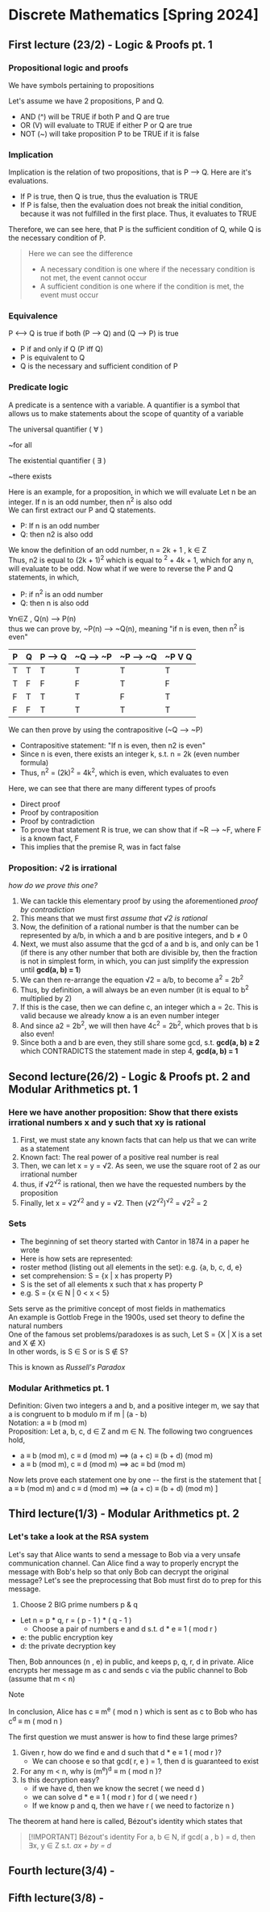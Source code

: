 # Discrete Mathematics [Spring 2024]

## First lecture (23/2) - Logic & Proofs pt. 1

### Propositional logic and proofs

We have symbols pertaining to propositions  
  
Let's assume we have 2 propositions, P and Q.

- AND (^) will be TRUE if both P and Q are true
- OR (V) will evaluate to TRUE if either P or Q are true
- NOT (~) will take proposition P to be TRUE if it is false

### Implication

Implication is the relation of two propositions, that is P --> Q. Here are it's evaluations.

- If P is true, then Q is true, thus the evaluation is TRUE
- If P is false, then the evaluation does not break the initial condition, because it was not fulfilled in the first place. Thus, it evaluates to TRUE

Therefore, we can see here, that P is the sufficient condition of Q, while Q is the necessary condition of P.  

> Here we can see the difference
> 
> - A necessary condition is one where if the necessary condition is not met, the event cannot occur
> - A sufficient condition is one where if the condition is met, the event must occur

### Equivalence

P <--> Q is true if both (P --> Q) and (Q --> P) is true

*   P if and only if Q (P iff Q)
*   P is equivalent to Q
*   Q is the necessary and sufficient condition of P

### Predicate logic

A predicate is a sentence with a variable. A quantifier is a symbol that allows us to make statements about the scope of quantity of a variable

The universal quantifier ( ∀ )

~for all

The existential quantifier ( ∃ )

~there exists

Here is an example, for a proposition, in which we will evaluate Let n be an integer. If n is an odd number, then n<sup>2</sup> is also odd  
We can first extract our P and Q statements.

- P: If n is an odd number
- Q: then n2 is also odd

We know the definition of an odd number, n = 2k + 1 , k ∈ Z  
Thus, n2 is equal to (2k + 1)<sup>2</sup> which is equal to <sup>2</sup> + 4k + 1, which for any n, will evaluate to be odd. Now what if we were to reverse the P and Q statements, in which,

- P: if n<sup>2</sup> is an odd number
- Q: then n is also odd

∀n∈Z , Q(n) --> P(n)  
thus we can prove by, ~P(n) --> ~Q(n), meaning "if n is even, then n<sup>2</sup> is even"

|P|Q|P --> Q|~Q --> ~P|~P --> ~Q|~P V Q|
|-|-|-------|---------|---------|------|
|T|T|   T   |    T    |    T    |   T  |
|T|F|   F   |    F    |    T    |   F  |
|F|T|   T   |    T    |    F    |   T  |
|F|F|   T   |    T    |    T    |   T  |


We can then prove by using the contrapositive (~Q --> ~P)

- Contrapositive statement: "If n is even, then n2 is even"
- Since n is even, there exists an integer k, s.t. n = 2k (even number formula)
- Thus, n<sup>2</sup> = (2k)<sup>2</sup> = 4k<sup>2</sup>, which is even, which evaluates to even

Here, we can see that there are many different types of proofs

- Direct proof
- Proof by contraposition
- Proof by contradiction
- To prove that statement R is true, we can show that if ~R --> ~F, where F is a known fact, F
- This implies that the premise R, was in fact false

### Proposition: √2 is irrational

_how do we prove this one?_

1.  We can tackle this elementary proof by using the aforementioned _proof by contradiction_
2.  This means that we must first _assume that √2 is rational_
3.  Now, the definition of a rational number is that the number can be represented by a/b, in which a and b are positive integers, and b ≠ 0
4.  Next, we must also assume that the gcd of a and b is, and only can be 1 (if there is any other number that both are divisible by, then the fraction is not in simplest form, in which, you can just simplify the expression until **gcd(a, b) = 1**)
5.  We can then re-arrange the equation √2 = a/b, to become a<sup>2</sup> = 2b<sup>2</sup>
6.  Thus, by definition, a will always be an even number (it is equal to b<sup>2</sup> multiplied by 2)
7.  If this is the case, then we can define c, an integer which a = 2c. This is valid because we already know a is an even number integer
8.  And since a2 = 2b<sup>2</sup>, we will then have 4c<sup>2</sup> = 2b<sup>2</sup>, which proves that b is also even!
9.  Since both a and b are even, they still share some gcd, s.t. **gcd(a, b) ≥ 2** which CONTRADICTS the statement made in step 4, **gcd(a, b) = 1**

  
## Second lecture(26/2) - Logic & Proofs pt. 2 and Modular Arithmetics pt. 1

### Here we have another proposition: Show that there exists irrational numbers x and y such that xy is rational

1.  First, we must state any known facts that can help us that we can write as a statement
2.  Known fact: The real power of a positive real number is real
3.  Then, we can let x = y = √2. As seen, we use the square root of 2 as our irrational number
4.  thus, if √2<sup>√2</sup> is rational, then we have the requested numbers by the proposition
5.  Finally, let x = √2<sup>√2</sup> and y = √2. Then (√2<sup>√2</sup>)<sup>√2</sup> = √2<sup>2</sup> = 2

### Sets

- The beginning of set theory started with Cantor in 1874 in a paper he wrote
- Here is how sets are represented:
- roster method (listing out all elements in the set): e.g. {a, b, c, d, e}
- set comprehension: S = {x | x has property P}
- S is the set of all elements x such that x has property P
- e.g. S = {x ∈ N | 0 < x < 5}

Sets serve as the primitive concept of most fields in mathematics  
An example is Gottlob Frege in the 1900s, used set theory to define the natural numbers  
One of the famous set problems/paradoxes is as such, Let S = {X | X is a set and X ∉ X}  
In other words, is S ∈ S or is S ∉ S?  
  
This is known as _Russell's Paradox_  
  

### Modular Arithmetics pt. 1
  
Definition: Given two integers a and b, and a positive integer m, we say that a is congruent to b modulo m if m | (a - b)  
Notation: a ≡ b (mod m)  
Proposition: Let a, b, c, d ∈ Z and m ∈ N. The following two congruences hold,

- a ≡ b (mod m), c ≡ d (mod m) ==> (a + c) ≡ (b + d) (mod m)
- a ≡ b (mod m), c ≡ d (mod m) ==> ac ≡ bd (mod m)

  
Now lets prove each statement one by one -- the first is the statement that [ a ≡ b (mod m) and c ≡ d (mod m) ==> (a + c) ≡ (b + d) (mod m) ]

  
## Third lecture(1/3) - Modular Arithmetics pt. 2

### Let's take a look at the RSA system

Let's say that Alice wants to send a message to Bob via a very unsafe communication channel. Can Alice find a way to properly encrypt the message with Bob's help so that only Bob can decrypt the original message? Let's see the preprocessing that Bob must first do to prep for this message.

1.  Choose 2 BIG prime numbers p & q
- Let n = p * q, r = ( p - 1 ) * ( q - 1 )
  - Choose a pair of numbers e and d s.t. d * e ≡ 1 ( mod r )
- e: the public encryption key  
- d: the private decryption key

Then, Bob announces (n , e) in public, and keeps p, q, r, d in private. Alice encrypts her message m as c and sends c via the public channel to Bob (assume that m < n)

> [!NOTE]
> In conclusion, Alice has c &equiv; m<sup>e</sup> ( mod n ) which is sent as c to Bob who has c<sup>d</sup> &equiv; m ( mod n )

The first question we must answer is how to find these large primes?

1. Given r, how do we find e and d such that d * e &equiv; 1 ( mod r )?
   - We can choose e so that gcd( r, e ) = 1, then d is guaranteed to exist
2. For any m < n, why is (m<sup>e</sup>)<sup>d</sup> &equiv; m ( mod n )?
3. Is this decryption easy?
   - if we have d, then we know the secret ( we need d )
   - we can solve d * e &equiv; 1 ( mod r ) for d ( we need r )
   - If we know p and q, then we have r ( we need to factorize n )

The theorem at hand here is called, Bézout's identity which states that

> [!IMPORTANT] Bézout's identity
> For a, b &isin; N, if gcd( a , b ) = d, then &exist;x, y &isin; Z s.t. *ax + by = d*



## Fourth lecture(3/4) -

## Fifth lecture(3/8) - 